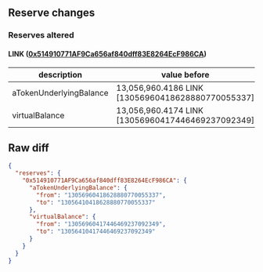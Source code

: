 ## Reserve changes

### Reserves altered

#### LINK ([0x514910771AF9Ca656af840dff83E8264EcF986CA](https://etherscan.io/address/0x514910771AF9Ca656af840dff83E8264EcF986CA))

| description | value before | value after |
| --- | --- | --- |
| aTokenUnderlyingBalance | 13,056,960.4186 LINK [13056960418628880770055337] | 13,056,410.4186 LINK [13056410418628880770055337] |
| virtualBalance | 13,056,960.4174 LINK [13056960417446469237092349] | 13,056,410.4174 LINK [13056410417446469237092349] |


## Raw diff

```json
{
  "reserves": {
    "0x514910771AF9Ca656af840dff83E8264EcF986CA": {
      "aTokenUnderlyingBalance": {
        "from": "13056960418628880770055337",
        "to": "13056410418628880770055337"
      },
      "virtualBalance": {
        "from": "13056960417446469237092349",
        "to": "13056410417446469237092349"
      }
    }
  }
}
```
